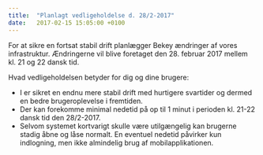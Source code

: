 ```yaml
---
title:  "Planlagt vedligeholdelse d. 28/2-2017"
date:   2017-02-15 15:05:00 +0100
---
```

For at sikre en fortsat stabil drift planlægger Bekey ændringer af vores infrastruktur. Ændringerne vil blive foretaget den 28. februar 2017 mellem kl. 21 og 22 dansk tid.

Hvad vedligeholdelsen betyder for dig og dine brugere:

* I er sikret en endnu mere stabil drift med hurtigere svartider og dermed en bedre brugeroplevelse i fremtiden.
* Der kan forekomme minimal nedetid på op til 1 minut i perioden kl. 21-22 dansk tid den 28/2-2017.
* Selvom systemet kortvarigt skulle være utilgængelig kan brugerne stadig åbne og låse normalt. En eventuel nedetid påvirker kun indlogning, men ikke almindelig brug af mobilapplikationen.
